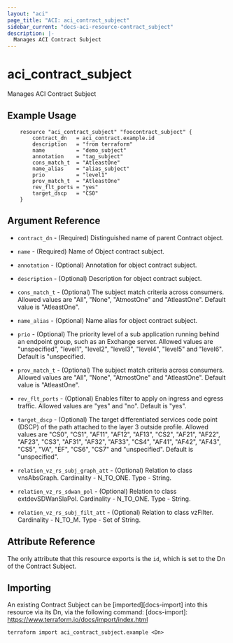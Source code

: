 ```yaml
---
layout: "aci"
page_title: "ACI: aci_contract_subject"
sidebar_current: "docs-aci-resource-contract_subject"
description: |-
  Manages ACI Contract Subject
---
```


# aci_contract_subject

Manages ACI Contract Subject

## Example Usage

```hcl
	resource "aci_contract_subject" "foocontract_subject" {
		contract_dn   = aci_contract.example.id
		description   = "from terraform"
		name          = "demo_subject"
		annotation    = "tag_subject"
		cons_match_t  = "AtleastOne"
		name_alias    = "alias_subject"
		prio          = "level1"
		prov_match_t  = "AtleastOne"
		rev_flt_ports = "yes"
		target_dscp   = "CS0"
	}
```

## Argument Reference

- `contract_dn` - (Required) Distinguished name of parent Contract object.
- `name` - (Required) Name of Object contract subject.
- `annotation` - (Optional) Annotation for object contract subject.
- `description` - (Optional) Description for object contract subject.
- `cons_match_t` - (Optional) The subject match criteria across consumers. Allowed values are "All", "None", "AtmostOne" and "AtleastOne". Default value is "AtleastOne".
- `name_alias` - (Optional) Name alias for object contract subject.
- `prio` - (Optional) The priority level of a sub application running behind an endpoint group, such as an Exchange server. Allowed values are "unspecified", "level1", "level2", "level3", "level4", "level5" and "level6". Default is "unspecified.
- `prov_match_t` - (Optional) The subject match criteria across consumers. Allowed values are "All", "None", "AtmostOne" and "AtleastOne". Default value is "AtleastOne".
- `rev_flt_ports` - (Optional) Enables filter to apply on ingress and egress traffic. Allowed values are "yes" and "no". Default is "yes".
- `target_dscp` - (Optional) The target differentiated services code point (DSCP) of the path attached to the layer 3 outside profile. Allowed values are "CS0", "CS1", "AF11", "AF12", "AF13", "CS2", "AF21", "AF22", "AF23", "CS3", "AF31", "AF32", "AF33", "CS4", "AF41", "AF42", "AF43", "CS5", "VA", "EF", "CS6", "CS7" and "unspecified". Default is "unspecified".

- `relation_vz_rs_subj_graph_att` - (Optional) Relation to class vnsAbsGraph. Cardinality - N_TO_ONE. Type - String.
- `relation_vz_rs_sdwan_pol` - (Optional) Relation to class extdevSDWanSlaPol. Cardinality - N_TO_ONE. Type - String.
- `relation_vz_rs_subj_filt_att` - (Optional) Relation to class vzFilter. Cardinality - N_TO_M. Type - Set of String.

## Attribute Reference

The only attribute that this resource exports is the `id`, which is set to the
Dn of the Contract Subject.

## Importing

An existing Contract Subject can be [imported][docs-import] into this resource via its Dn, via the following command:
[docs-import]: https://www.terraform.io/docs/import/index.html

```
terraform import aci_contract_subject.example <Dn>
```
